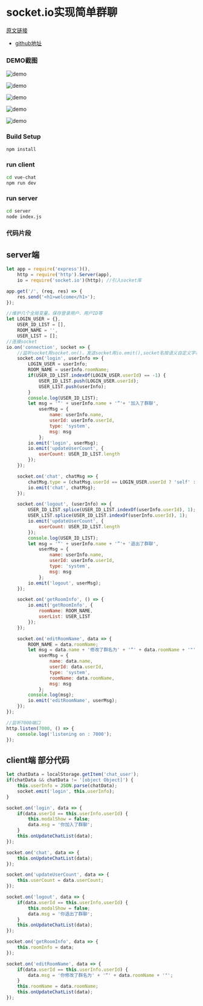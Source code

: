 # socket.io实现简单群聊

[原文链接](https://xiaotianxia.github.io/blog/vuepress/js/simple_chatroom_using_socketio.html)

* [github地址](https://github.com/xiaotianxia/vue-chat)
### DEMO截图

![demo](https://user-gold-cdn.xitu.io/2017/10/26/5378de6c205ec0c2c21b36036fcaed67)

![demo](https://user-gold-cdn.xitu.io/2017/10/26/123a9d82b10f8a947fbaea507652ac41)

![demo](https://user-gold-cdn.xitu.io/2017/10/26/8401b3b91e184df557db5d5886b9f1f7)

![demo](https://user-gold-cdn.xitu.io/2017/10/26/964de9389a8b7a085a130ce9d9adb6c2)

![demo](https://user-gold-cdn.xitu.io/2017/10/26/34c9135fe3ffb9296de42e2cbb58340a)

### Build Setup
```bash
npm install
```

### run client
```bash
cd vue-chat
npm run dev
```

### run server
```bash
cd server
node index.js
```

### 代码片段

## server端
```js
let app = require('express')(),
    http = require('http').Server(app),
    io = require('socket.io')(http); //引入socket库

app.get('/', (req, res) => {
    res.send('<h1>welcome</h1>');
});

//维护几个全局变量，保存登录用户、用户ID等
let LOGIN_USER = {},
    USER_ID_LIST = [],
    ROOM_NAME = '',
    USER_LIST = [];
//连接socket
io.on('connection', socket => {
    //监听socket用socket.on()，发送socket用io.emit(),socket名按语义自定义字符串，只要server端和client端对应好就行
    socket.on('login', userInfo => {
        LOGIN_USER = userInfo;
        ROOM_NAME = userInfo.roomName;
        if(USER_ID_LIST.indexOf(LOGIN_USER.userId) == -1) {
            USER_ID_LIST.push(LOGIN_USER.userId);
            USER_LIST.push(userInfo);
        }
        console.log(USER_ID_LIST);
        let msg = '“' + userInfo.name + '”'+ '加入了群聊',
            userMsg = {
                name: userInfo.name,
                userId: userInfo.userId,
                type: 'system',
                msg: msg
            };
        io.emit('login', userMsg);
        io.emit('updateUserCount', {
            userCount: USER_ID_LIST.length
        });
    });

    socket.on('chat', chatMsg => {
        chatMsg.type = (chatMsg.userId == LOGIN_USER.userId ? 'self' : 'other');
        io.emit('chat', chatMsg);
    });

    socket.on('logout', (userInfo) => {
        USER_ID_LIST.splice(USER_ID_LIST.indexOf(userInfo.userId), 1);
        USER_LIST.splice(USER_ID_LIST.indexOf(userInfo.userId), 1);
        io.emit('updateUserCount', {
            userCount: USER_ID_LIST.length
        });
        console.log(USER_ID_LIST);
        let msg = '“' + userInfo.name + '”'+ '退出了群聊',
            userMsg = {
                name: userInfo.name,
                userId: userInfo.userId,
                type: 'system',
                msg: msg
            };
        io.emit('logout', userMsg);
    });

    socket.on('getRoomInfo', () => {
        io.emit('getRoomInfo', {
            roomName: ROOM_NAME,
            userList: USER_LIST
        });
    });

    socket.on('editRoomName', data => {
        ROOM_NAME = data.roomName;
        let msg = data.name + '修改了群名为' + '“' + data.roomName + '"',
            userMsg = {
                name: data.name,
                userId: data.userId,
                type: 'system',
                roomName: data.roomName,
                msg: msg
            };
        console.log(msg);
        io.emit('editRoomName', userMsg);
    });
});

//监听7000端口
http.listen(7000, () => {
    console.log('listening on : 7000');
});
```

## client端 部分代码
```js
let chatData = localStorage.getItem('chat_user');
if(chatData && chatData != '[object Object]') {
	this.userInfo = JSON.parse(chatData);
	socket.emit('login', this.userInfo);
}

socket.on('login', data => {
	if(data.userId == this.userInfo.userId) {
		this.modalShow = false;
		data.msg = '你加入了群聊';
	}
	this.onUpdateChatList(data);
});

socket.on('chat', data => {
	this.onUpdateChatList(data);
});

socket.on('updateUserCount', data => {
	this.userCount = data.userCount;
});

socket.on('logout', data => {
	if(data.userId == this.userInfo.userId) {
		this.modalShow = false;
		data.msg = '你退出了群聊';
	}
	this.onUpdateChatList(data);
});

socket.on('getRoomInfo', data => {
	this.roomInfo = data;
});

socket.on('editRoomName', data => {
	if(data.userId == this.userInfo.userId) {
		data.msg = '你修改了群名为' + '“' + data.roomName + '"';
	}
	this.roomName = data.roomName;
	this.onUpdateChatList(data);
});
```